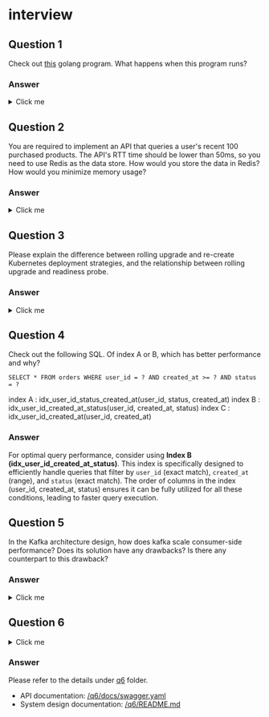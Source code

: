 # interview


## Question 1
Check out [this](https://hackmd.io/wp_lbzWrSc-vJFEpUb4OrQ?view) golang program. What happens when this program runs?

### Answer
<details>
  <summary>Click me</summary>


The code fragment has two problems.
- Array Size Too Large
- Deadlock

You can refer to the [link](https://github.com/EyesHuang/interview/q1) for fix version.


<u>Array Size Too Large</u>
It has the following error because Go has a limit on symbol size, typically around 2GB. ([ref link](https://github.com/golang/go/issues/9862))

**Error**
```
Build Error: go build -o C:\Users\YongTeng\interview\q1\__debug_bin4284365681.exe -gcflags all=-N -l .
# q1
./main.go:33:16: main..stmp_0: symbol too large (800000000000 bytes > 2000000000 bytes)
./main.go:33:16: main..stmp_1: symbol too large (800000000000 bytes > 2000000000 bytes) (exit status 1)
```

Correct `for _ = range [10e10]uint64{}` to `for i := 0; i < 10e10; i++`.


<u>Deadlock</u>
After the correction, it has the following error due to deadlcok.

**Error**
```
fatal error: all goroutines are asleep - deadlock!

goroutine 1 [semacquire]:
sync.runtime_Semacquire(0xc00000a050?)
	C:/Program Files/Go/src/runtime/sema.go:62 +0x25
sync.(*WaitGroup).Wait(0xc00000a050)
	C:/Program Files/Go/src/sync/waitgroup.go:116 +0x8b
main.main()
	C:/Users/YongTeng/interview/bitorpo/interview/q1/main.go:45 +0x270
```

Add `if else` statement for consistent lock ordering.

**Origin**
```
func transfer(from *User, to *User, amount uint64) {
	from.Lock.Lock()
	to.Lock.Lock()
	defer from.Lock.Unlock()
	defer to.Lock.Unlock()

	if from.Balance >= amount {
		from.Balance -= amount
		to.Balance += amount
	}
}
```

**Correction**
```
func transfer(from *User, to *User, amount uint64) {
	if from.ID < to.ID {
		from.Lock.Lock()
		defer from.Lock.Unlock()
		to.Lock.Lock()
		defer to.Lock.Unlock()
	} else {
		to.Lock.Lock()
		defer to.Lock.Unlock()
		from.Lock.Lock()
		defer from.Lock.Unlock()
	}

	if from.Balance >= amount {
		from.Balance -= amount
		to.Balance += amount
	}
}
```
</details>

## Question 2
You are required to implement an API that queries a user's recent 100
purchased products. The API's RTT time should be lower than 50ms, so you need to use
Redis as the data store. How would you store the data in Redis? How would you minimize
memory usage?

### Answer
<details>
  <summary>Click me</summary>

Redis Lists are a better choice for storing user purchases due to their ordered nature and efficient operations. The necessary operations (push, trim, and range) are well-supported by Redis Lists.

A list in Redis can be treated as a queue, allowing us to easily add new purchases to the top of the list with `LPUSH` and retrieve the most recent 100 purchases with `LRANGE`. While trimming the list with `LTRIM` is not required to use `LRANGE`, it helps to keep memory usage efficient by maintaining the list at a manageable size.

```
# Data structure: purchases:<user_id> <product_id>

# Add a purchase
$ redis-cli LPUSH purchases:user_1234 product_5678

# Trim the list to the latest 100 purchases
$ redis-cli LTRIM purchases:user_1234 0 99

# Get the most recent 100 purchases
$ redis-cli LRANGE purchases:user_1234 0 99
```

</details>

## Question 3
Please explain the difference between rolling upgrade and re-create
Kubernetes deployment strategies, and the relationship between rolling upgrade and readiness probe.

### Answer
<details>
  <summary>Click me</summary>

Kubernetes prioritizes high availability with rolling upgrades by default. This method uses readiness probes for a seamless transition:

- New pods are verified healthy before replacing old ones, minimizing downtime.
- Quick rollbacks are ensured if problems occur.

The simpler re-create strategy, though faster, has downsides:
- Service disruption occurs during the update.
- No gradual rollout means all pods are replaced at once, potentially causing issues.

</details>

## Question 4
Check out the following SQL. Of index A or B, which has better performance
and why?
```
SELECT * FROM orders WHERE user_id = ? AND created_at >= ? AND status = ?
```
index A : idx_user_id_status_created_at(user_id, status, created_at)
index B : idx_user_id_created_at_status(user_id, created_at, status)
index C : idx_user_id_created_at(user_id, created_at)

### Answer
For optimal query performance, consider using **Index B (idx_user_id_created_at_status)**.
This index is specifically designed to efficiently handle queries that filter by `user_id` (exact match), `created_at` (range), and `status` (exact match). The order of columns in the index (user_id, created_at, status) ensures it can be fully utilized for all these conditions, leading to faster query execution.

## Question 5
In the Kafka architecture design, how does kafka scale consumer-side
performance? Does its solution have any drawbacks? Is there any counterpart to this
drawback?

### Answer
<details>
  <summary>Click me</summary>


</details>

## Question 6
<details>
  <summary>Click me</summary>

Please follow the following requirements to implement an HTTP server and post
your GitHub repo link.
Design an HTTP server for the Tinder matching system. The HTTP server must support the
following three APIs:
1. AddSinglePersonAndMatch : Add a new user to the matching system and find any
possible matches for the new user.
2. RemoveSinglePerson : Remove a user from the matching system so that the user
cannot be matched anymore.
3. QuerySinglePeople : Find the most N possible matched single people, where N is a
request parameter.
Here is the matching rule:
- A single person has four input parameters: name, height, gender, and number of
wanted dates.
- Boys can only match girls who have lower height. Conversely, girls match boys who
are taller.
- Once the girl and boy match, they both use up one date. When their number of dates
becomes zero, they should be removed from the matching system.
Note : Please do not use other databases such as MySQL or Redis, just use in-memory
data structure which in application to store your data.
Other requirements :
- Unit test
- Docker image
- Structured project layout
- API documentation
- System design documentation that also explains the time complexity of your API
- You can list TBD tasks.

</details>

### Answer
Please refer to the details under [q6](https://github.com/EyesHuang/interview/tree/main/q6) folder.
- API documentation: [/q6/docs/swagger.yaml](https://github.com/EyesHuang/interview/blob/main/q6/docs/swagger.yaml)
- System design documentation: [/q6/README.md](https://github.com/EyesHuang/interview/blob/main/q6/README.md)
